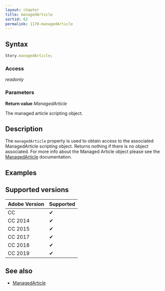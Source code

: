 ```yaml
---
layout: chapter
title: managedArticle
sortid: 62
permalink: 1170-managedArticle
---
```

## Syntax

```javascript
Story.managedArticle;
```

### Access

*readonly*

### Parameters

**Return value** *ManagedArticle*

The managed article scripting object.

## Description

The `managedArticle` property is used to obtain access to the associated ManagedArticle scripting object. Returns nothing if there is no object associated.
For more info about the Managed Article object please see the [ManagedArticle](../../ManagedArticle/index.md) documentation.

## Examples


## Supported versions

| Adobe Version | Supported |
|---------------|-----------|
| CC            | ✔         |
| CC 2014       | ✔         |
| CC 2015       | ✔         |
| CC 2017       | ✔         |
| CC 2018       | ✔         |
| CC 2019       | ✔         |

## See also

* [ManagedArticle](../../ManagedArticle/index.md)